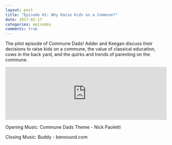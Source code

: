 ```yaml
---
layout: post
title: "Episode 01: Why Raise Kids on a Commune?"
date: 2017-02-17
categories: episodes
comments: true
---
```

The pilot episode of Commune Dads! Adder and Keegan discuss their decisions to raise kids on a commune, the value of classical education, cows in the back yard, and the quirks and trends of parenting on the commune.

<iframe width="100%" height="166" scrolling="no" frameborder="no" src="https://w.soundcloud.com/player/?url=https%3A//api.soundcloud.com/tracks/306331829&amp;color=ff5500&amp;auto_play=false&amp;hide_related=false&amp;show_comments=true&amp;show_user=true&amp;show_reposts=false"></iframe>

Opening Music: Commune Dads Theme - Nick Paoletti

Closing Music: Buddy - bensound.com
